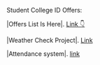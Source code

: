 Student College ID Offers:


|Offers List Is Here|.   [Link 👇](https://github.com/ShreyamMaity/student-offers)
 

|Weather Check Project|.    [Link](https://github.com/ginni-arora/Weather_app_project_1)

|Attendance system|.    [link](https://github.com/abhi1913ek-79ri/Attendify)